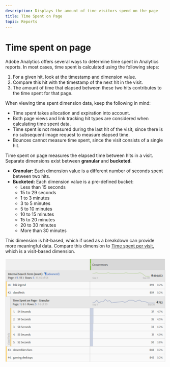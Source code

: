 ```yaml
---
description: Displays the amount of time visitors spend on the page
title: Time Spent on Page
topic: Reports
---
```


# Time spent on page

Adobe Analytics offers several ways to determine time spent in Analytics reports. In most cases, time spent is calculated using the following steps:

1. For a given hit, look at the timestamp and dimension value.
2. Compare this hit with the timestamp of the next hit in the visit.
3. The amount of time that elapsed between these two hits contributes to the time spent for that page.

When viewing time spent dimension data, keep the following in mind:

* Time spent takes allocation and expiration into account.
* Both page views and link tracking hit types are considered when calculating time spent data.
* Time spent is not measured during the last hit of the visit, since there is no subsequent image request to measure elapsed time.
* Bounces cannot measure time spent, since the visit consists of a single hit.

Time spent on page measures the elapsed time between hits in a visit. Separate dimensions exist between **granular** and **bucketed**.

* **Granular:** Each dimension value is a different number of seconds spent between two hits.
* **Bucketed:** Each dimension value is a pre-defined bucket:
  * Less than 15 seconds
  * 15 to 29 seconds
  * 1 to 3 minutes
  * 3 to 5 minutes
  * 5 to 10 minutes
  * 10 to 15 minutes
  * 15 to 20 minutes
  * 20 to 30 minutes
  * More than 30 minutes

This dimension is hit-based, which if used as a breakdown can provide more meaningful data. Compare this dimension to [Time spent per visit](reports-time-spent-per-visit.md), which is a visit-based dimension.

![Time spent](/help/components/c-variables/c-metrics/assets/time-spent1.png)
